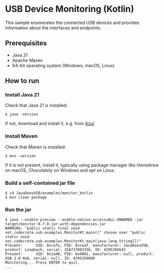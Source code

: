 # USB Device Monitoring (Kotlin)

This sample enumerates the connected USB devices and provides information about the interfaces and endpoints.

## Prerequisites

- Java 21
- Apache Maven
- 64-bit operating system (Windows, macOS, Linux)

## How to run

### Install Java 21

Check that *Java 21* is installed:

```shell
$ java -version
```

If not, download and install it, e.g. from [Azul](https://www.azul.com/downloads/?package=jdk).

### Install Maven

Check that *Maven* is installed:

```shell
$ mvn -version
```

If it is not present, install it, typically using package manager like *Homebrew* on macOS, *Chocolately* on Windows and *apt* on Linux.

### Build a self-contained jar file

```shell
$ cd JavaDoesUSB/examples/monitor_kotlin
$ mvn clean package
```

### Run the jar

```shell
$ java --enable-preview --enable-native-access=ALL-UNNAMED -jar target/monitor-0.7.0-jar-with-dependencies.jar
WARNING: "public static final void net.codecrete.usb.examples.MonitorKt.main()" chosen over "public static void net.codecrete.usb.examples.MonitorKt.main(java.lang.String[])"
Present:      VID: 0xcafe, PID: 0xceaf, manufacturer: JavaDoesUSB, product: Loopback, serial: 35A737883336, ID: 4295265643
Present:      VID: 0x1a40, PID: 0x0801, manufacturer: null, product: USB 2.0 Hub, serial: null, ID: 4295259660
Monitoring... Press ENTER to quit.
...
```
